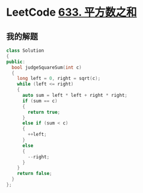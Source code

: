 # LeetCode [633. 平方数之和](https://leetcode.cn/problems/sum-of-square-numbers/)



## 我的解题



```c++
class Solution
{
public:
  bool judgeSquareSum(int c)
  {
    long left = 0, right = sqrt(c);
    while (left <= right)
    {
      auto sum = left * left + right * right;
      if (sum == c)
      {
        return true;
      }
      else if (sum < c)
      {
        ++left;
      }
      else
      {
        --right;
      }
    }
    return false;
  }
};
```

